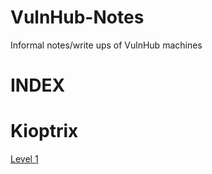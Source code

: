 # VulnHub-Notes
Informal notes/write ups of VulnHub machines

# INDEX
# Kioptrix
[Level 1](https://github.com/BrunoCaseiro/VulnHub-Notes/blob/main/Kioptrix/Level%201.pdf)
